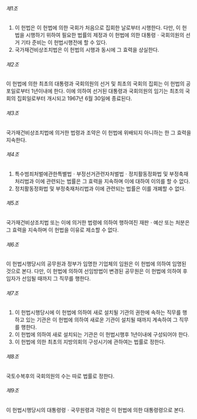 ###### 제1조 

1. 이 헌법은 이 헌법에 의한 국회가 처음으로 집회한 날로부터 시행한다. 다만, 이 헌법을 시행하기 위하여 필요한 법률의 제정과 이 헌법에 의한 대통령ㆍ국회의원의 선거 기타 준비는 이 헌법시행전에 할 수 있다.
2. 국가재건비상조치법은 이 헌법의 시행과 동시에 그 효력을 상실한다.

###### 제2조 

이 헌법에 의한 최초의 대통령과 국회의원의 선거 및 최초의 국회의 집회는 이 헌법의 공포일로부터 1년이내에 한다. 이에 의하여 선거된 대통령과 국회의원의 임기는 최초의 국회의 집회일로부터 개시되고 1967년 6월 30일에 종료된다.

###### 제3조 

국가재건비상조치법에 의거한 법령과 조약은 이 헌법에 위배되지 아니하는 한 그 효력을 지속한다.

###### 제4조 

1. 특수범죄처벌에관한특별법ㆍ부정선거관련자처벌법ㆍ정치활동정화법 및 부정축재처리법과 이에 관련되는 법률은 그 효력을 지속하며 이에 대하여 이의를 할 수 없다.
2. 정치활동정화법 및 부정축재처리법과 이에 관련되는 법률은 이를 개폐할 수 없다.

###### 제5조

국가재건비상조치법 또는 이에 의거한 법령에 의하여 행하여진 재판ㆍ예산 또는 처분은 그 효력을 지속하며 이 헌법을 이유로 제소할 수 없다.

###### 제6조 

이 헌법시행당시의 공무원과 정부가 임명한 기업체의 임원은 이 헌법에 의하여 임명된 것으로 본다. 다만, 이 헌법에 의하여 선임방법이 변경된 공무원은 이 헌법에 의하여 후임자가 선임될 때까지 그 직무를 행한다.

###### 제7조 

1. 이 헌법시행당시에 이 헌법에 의하여 새로 설치될 기관의 권한에 속하는 직무를 행하고 있는 기관은 이 헌법에 의하여 새로운 기관이 설치될 때까지 계속하여 그 직무를 행한다.
2. 이 헌법에 의하여 새로 설치되는 기관은 이 헌법시행후 1년이내에 구성되어야 한다.
3. 이 헌법에 의한 최초의 지방의회의 구성시기에 관하여는 법률로 정한다.

###### 제8조 

국토수복후의 국회의원의 수는 따로 법률로 정한다.

###### 제9조 

이 헌법시행당시의 대통령령ㆍ국무원령과 각령은 이 헌법에 의한 대통령령으로 본다.
